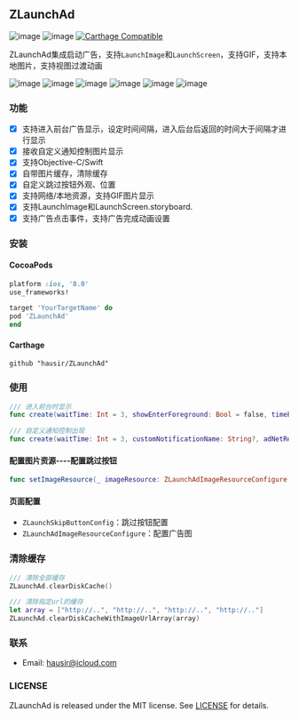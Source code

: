 
## ZLaunchAd

 ![image](https://img.shields.io/badge/support-iOS%208%2B-blue.svg)   ![image](https://img.shields.io/cocoapods/v/ZLaunchAd.svg?style=flat)    [![Carthage Compatible](https://img.shields.io/badge/Carthage-compatible-4BC51D.svg?style=flat)](https://github.com/Carthage/Carthage)

ZLaunchAd集成启动广告，支持`LaunchImage`和`LaunchScreen`，支持GIF，支持本地图片，支持视图过渡动画


![image](https://github.com/hausir/ZLaunchAd/raw/master/Picture/pic0.gif) ![image](https://github.com/hausir/ZLaunchAd/raw/master/Picture/pic2.gif) ![image](https://github.com/hausir/ZLaunchAd/raw/master/Picture/pic3.gif) ![image](https://github.com/hausir/ZLaunchAd/raw/master/Picture/pic4.gif) ![image](https://github.com/hausir/ZLaunchAd/raw/master/Picture/pic5.gif) ![image](https://github.com/hausir/ZLaunchAd/raw/master/Picture/pic6.gif)

### 功能
- [x] 支持进入前台广告显示，设定时间间隔，进入后台后返回的时间大于间隔才进行显示
- [x] 接收自定义通知控制图片显示
- [x] 支持Objective-C/Swift
- [x] 自带图片缓存，清除缓存
- [x] 自定义跳过按钮外观、位置
- [x] 支持网络/本地资源，支持GIF图片显示
- [x] 支持LaunchImage和LaunchScreen.storyboard.
- [x] 支持广告点击事件，支持广告完成动画设置

### 安装

#### CocoaPods

```ruby
platform :ios, '8.0'
use_frameworks!

target 'YourTargetName' do
pod 'ZLaunchAd'
end
```

#### Carthage

```ogdl
github "hausir/ZLaunchAd"
```

### 使用

```swift
/// 进入前台时显示
func create(waitTime: Int = 3, showEnterForeground: Bool = false, timeForWillEnterForeground: Double = 10, adNetRequest: ((ZLaunchAdView)->())? = nil) -> ZLaunchAdView
```
```swift
/// 自定义通知控制出现
func create(waitTime: Int = 3, customNotificationName: String?, adNetRequest: ((ZLaunchAdView)->())? = nil) -> ZLaunchAdView
```
#### 配置图片资源----配置跳过按钮
```swift
func setImageResource(_ imageResource: ZLaunchAdImageResourceConfigure, buttonConfig: ZLaunchSkipButtonConfig? = nil, action: ZLaunchClosure?)
```

#### 页面配置
 * `ZLaunchSkipButtonConfig`：跳过按钮配置
 * `ZLaunchAdImageResourceConfigure`：配置广告图


### 清除缓存
```swift
/// 清除全部缓存
ZLaunchAd.clearDiskCache()

/// 清除指定url的缓存
let array = ["http://..", "http://..", "http://..", "http://.."]
ZLaunchAd.clearDiskCacheWithImageUrlArray(array)
```

### 联系

* Email: hausir@icloud.com

### LICENSE

ZLaunchAd is released under the MIT license. See [LICENSE](https://github.com/hausir/ZLaunchAd/blob/master/LICENSE) for details.



